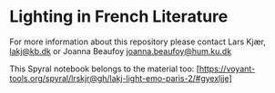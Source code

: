 # Lighting in French Literature

For more information about this repository please contact Lars Kjær, lakj@kb.dk or Joanna Beaufoy joanna.beaufoy@hum.ku.dk

This Spyral notebook belongs to the material too: [https://voyant-tools.org/spyral/lrskjr@gh/lakj-light-emo-paris-2/#gyexljje] 
 
